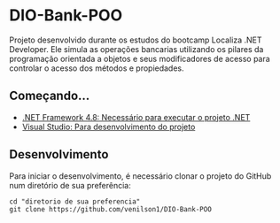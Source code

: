 # DIO-Bank-POO

Projeto desenvolvido durante os estudos do bootcamp Localiza .NET Developer. Ele simula as operações bancarias utilizando os pilares da programação orientada a objetos e seus modificadores de acesso para controlar o acesso dos métodos e propiedades.

## Começando...

- [.NET Framework 4.8: Necessário para executar o projeto .NET](https://dotnet.microsoft.com/download/dotnet-framework/net48)
- [Visual Studio: Para desenvolvimento do projeto](https://visualstudio.microsoft.com/pt-br/downloads/)


## Desenvolvimento

Para iniciar o desenvolvimento, é necessário clonar o projeto do GitHub num diretório de sua preferência:
```shell
cd "diretorio de sua preferencia"
git clone https://github.com/venilson1/DIO-Bank-POO
```
